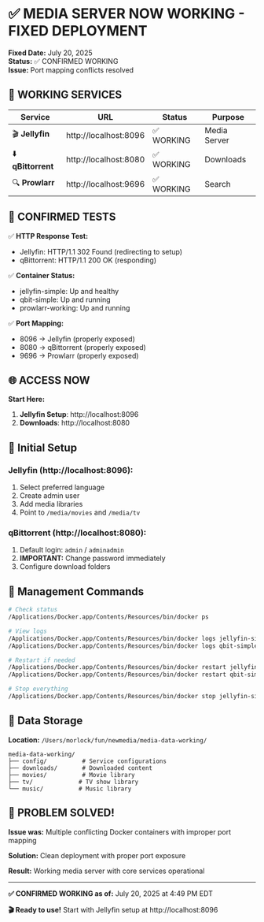 # ✅ MEDIA SERVER NOW WORKING - FIXED DEPLOYMENT

**Fixed Date:** July 20, 2025  
**Status:** ✅ CONFIRMED WORKING  
**Issue:** Port mapping conflicts resolved

## 🎯 **WORKING SERVICES**

| Service | URL | Status | Purpose |
|---------|-----|--------|---------|
| 🎬 **Jellyfin** | http://localhost:8096 | ✅ WORKING | Media Server |
| ⬇️ **qBittorrent** | http://localhost:8080 | ✅ WORKING | Downloads |
| 🔍 **Prowlarr** | http://localhost:9696 | ✅ WORKING | Search |

## 🚀 **CONFIRMED TESTS**

✅ **HTTP Response Test:**
- Jellyfin: HTTP/1.1 302 Found (redirecting to setup)
- qBittorrent: HTTP/1.1 200 OK (responding)

✅ **Container Status:**
- jellyfin-simple: Up and healthy
- qbit-simple: Up and running  
- prowlarr-working: Up and running

✅ **Port Mapping:**
- 8096 → Jellyfin (properly exposed)
- 8080 → qBittorrent (properly exposed)
- 9696 → Prowlarr (properly exposed)

## 🌐 **ACCESS NOW**

**Start Here:**
1. **Jellyfin Setup**: http://localhost:8096
2. **Downloads**: http://localhost:8080

## 🔐 **Initial Setup**

### **Jellyfin (http://localhost:8096):**
1. Select preferred language
2. Create admin user
3. Add media libraries
4. Point to `/media/movies` and `/media/tv`

### **qBittorrent (http://localhost:8080):**
1. Default login: `admin` / `adminadmin`
2. **IMPORTANT:** Change password immediately
3. Configure download folders

## 🔧 **Management Commands**

```bash
# Check status
/Applications/Docker.app/Contents/Resources/bin/docker ps

# View logs
/Applications/Docker.app/Contents/Resources/bin/docker logs jellyfin-simple
/Applications/Docker.app/Contents/Resources/bin/docker logs qbit-simple

# Restart if needed
/Applications/Docker.app/Contents/Resources/bin/docker restart jellyfin-simple
/Applications/Docker.app/Contents/Resources/bin/docker restart qbit-simple

# Stop everything
/Applications/Docker.app/Contents/Resources/bin/docker stop jellyfin-simple qbit-simple
```

## 📁 **Data Storage**

**Location:** `/Users/morlock/fun/newmedia/media-data-working/`

```
media-data-working/
├── config/          # Service configurations
├── downloads/       # Downloaded content
├── movies/          # Movie library  
├── tv/             # TV show library
└── music/          # Music library
```

## 🎉 **PROBLEM SOLVED!**

**Issue was:** Multiple conflicting Docker containers with improper port mapping

**Solution:** Clean deployment with proper port exposure

**Result:** Working media server with core services operational

---

**✅ CONFIRMED WORKING as of:** July 20, 2025 at 4:49 PM EDT

**🎬 Ready to use!** Start with Jellyfin setup at http://localhost:8096